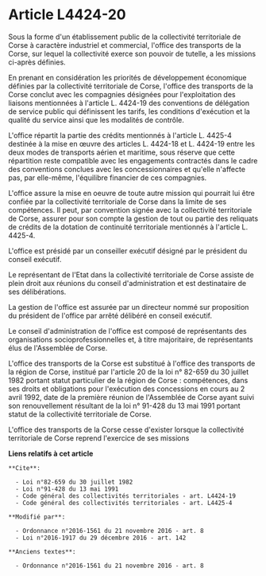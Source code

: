 # Article L4424-20

Sous la forme d'un établissement public de la collectivité territoriale de Corse à caractère industriel et commercial,
l'office des transports de la Corse, sur lequel la collectivité exerce son pouvoir de tutelle, a les missions ci-après
définies. 

En prenant en considération les priorités de développement économique définies par la collectivité territoriale de Corse,
l'office des transports de la Corse conclut avec les compagnies désignées pour l'exploitation des liaisons mentionnées à
l'article L. 4424-19 des conventions de délégation de service public qui définissent les tarifs, les conditions d'exécution
et la qualité du service ainsi que les modalités de contrôle. 

L'office répartit la partie des crédits mentionnés à l'article L. 4425-4 destinée à la mise en œuvre des articles L. 4424-18
et L. 4424-19 entre les deux modes de transports aérien et maritime, sous réserve que cette répartition reste compatible avec
les engagements contractés dans le cadre des conventions conclues avec les concessionnaires et qu'elle n'affecte pas, par
elle-même, l'équilibre financier de ces compagnies. 

L'office assure la mise en oeuvre de toute autre mission qui pourrait lui être confiée par la collectivité territoriale de
Corse dans la limite de ses compétences.  Il peut, par convention signée avec la collectivité territoriale de Corse, assurer
pour son compte la gestion de tout ou partie des reliquats de crédits de la dotation de continuité territoriale mentionnés à
l'article L. 4425-4.

L'office est présidé par un conseiller exécutif désigné par le président du conseil exécutif. 

Le représentant de l'Etat dans la collectivité territoriale de Corse assiste de plein droit aux réunions du conseil
d'administration et est destinataire de ses délibérations. 

La gestion de l'office est assurée par un directeur nommé sur proposition du président de l'office par arrêté délibéré en
conseil exécutif. 

Le conseil d'administration de l'office est composé de représentants des organisations socioprofessionnelles et, à titre
majoritaire, de représentants élus de l'Assemblée de Corse. 

L'office des transports de la Corse est substitué à l'office des transports de la région de Corse, institué par l'article 20
de la loi n° 82-659 du 30 juillet 1982 portant statut particulier de la région de Corse : compétences, dans ses droits et
obligations pour l'exécution des concessions en cours au 2 avril 1992, date de la première réunion de l'Assemblée de Corse
ayant suivi son renouvellement résultant de la loi n° 91-428 du 13 mai 1991 portant statut de la collectivité territoriale de
Corse. 

L'office des transports de la Corse cesse d'exister lorsque la collectivité territoriale de Corse reprend l'exercice de ses
missions

**Liens relatifs à cet article**

	**Cite**:

	  - Loi n°82-659 du 30 juillet 1982
	  - Loi n°91-428 du 13 mai 1991
	  - Code général des collectivités territoriales - art. L4424-19
	  - Code général des collectivités territoriales - art. L4425-4

	**Modifié par**:

	  - Ordonnance n°2016-1561 du 21 novembre 2016 - art. 8
	  - Loi n°2016-1917 du 29 décembre 2016 - art. 142

	**Anciens textes**:

	  - Ordonnance n°2016-1561 du 21 novembre 2016 - art. 8
